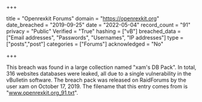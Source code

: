 +++

title = "Openrexkit Forums"
domain = "https://openrexkit.org"
date_breached = "2019-09-25"
date = "2022-05-04"
record_count = "91"
privacy = "Public"
Verified = "True"
hashing = ["vB"]
breached_data = ["Email addresses", "Passwords", "Usernames", "IP addresses"]
type = ["posts","post"]
categories = ["Forums"]
acknowledged = "No"


+++


This breach was found in a large collection named "xam's DB Pack". In total, 316 websites databases were leaked, all due to a single vulnerability in the vBulletin software. The breach pack was released on RaidForums by the user xam on October 17, 2019. The filename that this entry comes from is "www.openrexkit.org_91.txt".

